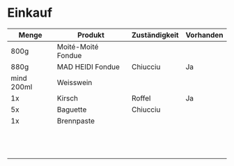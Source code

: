 # Einkauf

|Menge|Produkt|Zuständigkeit|Vorhanden|
|-----|-------|-------------|---------|
|800g|Moité-Moité Fondue|||
|880g|MAD HEIDI Fondue |Chiucciu|Ja|
|mind 200ml|Weisswein|||
|1x|Kirsch|Roffel|Ja|
|5x|Baguette|Chiucciu||
|1x|Brennpaste|||
|||||
|||||
|||||
|||||
|||||
|||||
|||||
|||||
|||||
|||||
|||||
|||||

